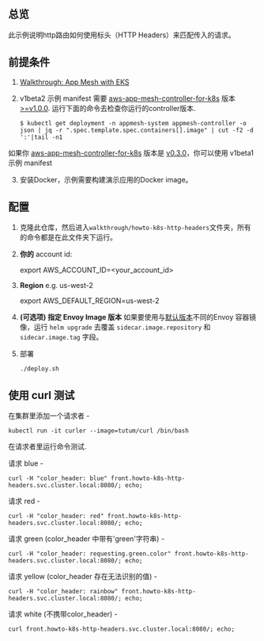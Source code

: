 ## 总览
此示例说明http路由如何使用标头（HTTP Headers）来匹配传入的请求。

## 前提条件
1. [Walkthrough: App Mesh with EKS](../eks/)

2. v1beta2 示例 manifest 需要 [aws-app-mesh-controller-for-k8s](https://github.com/aws/aws-app-mesh-controller-for-k8s) 版本 [>=v1.0.0](https://github.com/aws/aws-app-mesh-controller-for-k8s/releases/tag/v1.0.0). 运行下面的命令去检查你运行的controller版本.
    ```
    $ kubectl get deployment -n appmesh-system appmesh-controller -o json | jq -r ".spec.template.spec.containers[].image" | cut -f2 -d ':'|tail -n1
    ```

如果你 [aws-app-mesh-controller-for-k8s](https://github.com/aws/aws-app-mesh-controller-for-k8s) 版本是 [v0.3.0](https://github.com/aws/aws-app-mesh-controller-for-k8s/blob/legacy-controller/CHANGELOG.md)，你可以使用 v1beta1 示例 manifest

3. 安装Docker，示例需要构建演示应用的Docker image。

## 配置

1. 克隆此仓库，然后进入`walkthrough/howto-k8s-http-headers`文件夹，所有的命令都是在此文件夹下运行。

2. **你的** account id:

    export AWS_ACCOUNT_ID=<your_account_id>

3. **Region** e.g. us-west-2

    export AWS_DEFAULT_REGION=us-west-2

4. **(可选项) 指定 Envoy Image 版本** 如果要使用与[默认版本](https://github.com/aws/eks-charts/tree/master/stable/appmesh-controller#configuration)不同的Envoy 容器镜像，运行 `helm upgrade` 去覆盖 `sidecar.image.repository` 和 `sidecar.image.tag` 字段。

5. 部署
    ```.
    ./deploy.sh
    ```

## 使用 curl 测试

在集群里添加一个请求者 -
```
kubectl run -it curler --image=tutum/curl /bin/bash
```

在请求者里运行命令测试.

请求 blue -
```
curl -H "color_header: blue" front.howto-k8s-http-headers.svc.cluster.local:8080/; echo;
```

请求 red  -
```
curl -H "color_header: red" front.howto-k8s-http-headers.svc.cluster.local:8080/; echo;
```

请求 green (color_header 中带有'green'字符串) -
```
curl -H "color_header: requesting.green.color" front.howto-k8s-http-headers.svc.cluster.local:8080/; echo;
```

请求 yellow (color_header 存在无法识别的值) -
```
curl -H "color_header: rainbow" front.howto-k8s-http-headers.svc.cluster.local:8080/; echo;
```

请求 white (不携带color_header) -
```
curl front.howto-k8s-http-headers.svc.cluster.local:8080/; echo;
```
